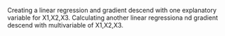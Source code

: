 Creating a linear regression and gradient descend with one explanatory variable for X1,X2,X3.
Calculating another linear regressiona nd gradient descend with multivariable of X1,X2,X3. 